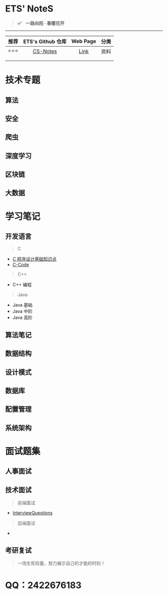 # ETS' NoteS

> **:white_check_mark:　一路向阳 · 春暖花开**

------

| 推荐 |                 ETS's Github 仓库                  |                   Web Page                    | 分类 |
| :--: | :------------------------------------------------: | :-------------------------------------------: | :--: |
| ⭐⭐⭐  | [CS-Notes](https://github.com/wugenqiang/CS-Notes) | [Link](https://wugenqiang.github.io/CS-Notes) | 资料 |
|      |                                                    |                                               |      |
|      |                                                    |                                               |      |





# 技术专题

## 算法



## 安全



## 爬虫



## 深度学习



## 区块链



## 大数据



# 学习笔记

## 开发语言

> C

* [C 程序设计基础知识点](C/C-Notes.md)       
* [C-Code](C/C-Code.md)

> C++

* C++ 编程

> Java

* Java 基础
* Java 中阶
* Java 高阶



## 算法笔记





## 数据结构



## 设计模式



## 数据库



## 配置管理



## 系统架构



# 面试题集

## 人事面试



## 技术面试

> 前端面试

* [InterviewQuestions](InterviewQuestions/前端面试题.md)

> 后端面试

* 

## 考研复试

> 一场生死较量，努力展示自己的才能的时刻！



# QQ：2422676183

